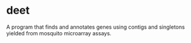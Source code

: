deet
====

A program that finds and annotates genes using contigs and singletons yielded from mosquito microarray assays.
